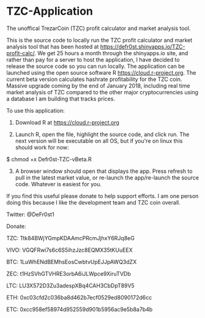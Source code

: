 # TZC-Application
The unoffical TrezarCoin (TZC) profit calculator and market analysis tool.

This is the source code to locally run the TZC profit calculator and market analysis tool that has been hosted at https://defr0st.shinyapps.io/TZC-profit-calc/. We get 25 hours a month through the shinyapps.io site, and rather than pay for a server to host the application, I have decided to release the source code so you can run locally. The application can be launched using the open source software R https://cloud.r-project.org. The current beta version calculates hashrate profitability for the TZC coin. Massive upgrade coming by the end of January 2018, including real time market analysis of TZC compared to the other major cryptocurrencies using a database I am building that tracks prices.  

To use this application:
1) Download R at https://cloud.r-project.org

2) Launch R, open the file, highlight the source code, and click run. The next version will be executable on all OS, but if you're on linux this should work for now:

  $ chmod +x Defr0st-TZC-vBeta.R 

3) A browser window should open that displays the app. Press refresh to pull in the latest market value, or re-launch the app/re-launch the source code. Whatever is easiest for you.


If you find this useful please donate to help support efforts. I am one person doing this because I like the development team and TZC coin overall.

Twitter: @DeFr0st1

Donate:

TZC: Ttk84BWjYGmpKDAAmcPRcmJjhxY6RJq8eG

VIVO: VGQFRwi7s6c6S5ihzJzc8EQMX35tKUuEEX

BTC: 1LuWhENdBEMhsEosCwbtvUpEJJpAWQ3dZX

ZEC: t1HzSVhGTVHRE3orbA6iJLWpce9XiruTVDb

LTC: LU3X572D3Zu3adespXBq4CAH3CbDpT89V5

ETH: 0xc03cfd2c036ba8d462b7ecf0529ed8090172d6cc

ETC: 0xcc958ef58974d952559d901b5956ac9e5b8a7b4b
